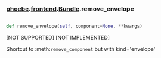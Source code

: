 ### [phoebe](phoebe.md).[frontend](frontend.md).[Bundle](Bundle.md).remove_envelope

```py

def remove_envelope(self, component=None, **kwargs)

```



[NOT SUPPORTED]
[NOT IMPLEMENTED]

Shortcut to :meth:`remove_component` but with kind='envelope'

